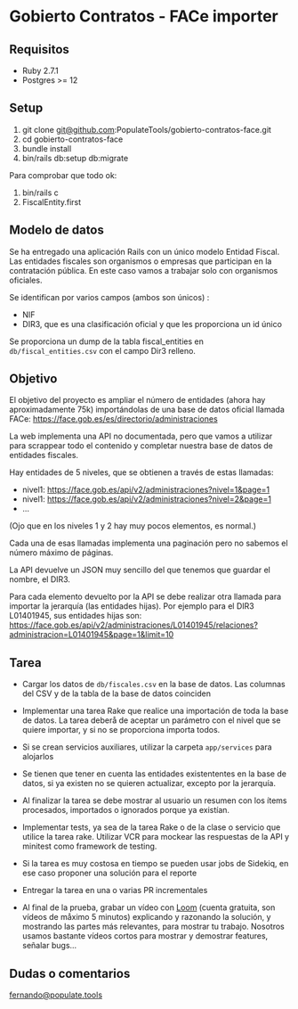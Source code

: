 # Gobierto Contratos - FACe importer

## Requisitos

- Ruby 2.7.1
- Postgres >= 12


## Setup

1. git clone git@github.com:PopulateTools/gobierto-contratos-face.git
2. cd gobierto-contratos-face
3. bundle install
4. bin/rails db:setup db:migrate

Para comprobar que todo ok:

1. bin/rails c
2. FiscalEntity.first

## Modelo de datos

Se ha entregado una aplicación Rails con un único modelo Entidad Fiscal. Las entidades fiscales son
organismos o empresas que participan en la contratación pública. En este caso vamos a trabajar solo
con organismos oficiales.

Se identifican por varios campos (ambos son únicos) :

- NIF
- DIR3, que es una clasificación oficial y que les proporciona un id único

Se proporciona un dump de la tabla fiscal_entities en `db/fiscal_entities.csv` con el campo Dir3
relleno.

## Objetivo

El objetivo del proyecto es ampliar el número de entidades (ahora hay aproximadamente 75k)
importándolas de una base de datos oficial llamada FACe: https://face.gob.es/es/directorio/administraciones

La web implementa una API no documentada, pero que vamos a utilizar para scrappear todo el contenido
y completar nuestra base de datos de entidades fiscales.

Hay entidades de 5 niveles, que se obtienen a través de estas llamadas:

- nivel1: https://face.gob.es/api/v2/administraciones?nivel=1&page=1
- nivel1: https://face.gob.es/api/v2/administraciones?nivel=2&page=1
- ...

(Ojo que en los niveles 1 y 2 hay muy pocos elementos, es normal.)

Cada una de esas llamadas implementa una paginación pero no sabemos el número máximo de páginas.

La API devuelve un JSON muy sencillo del que tenemos que guardar el nombre, el DIR3.

Para cada elemento devuelto por la API se debe realizar otra llamada para importar la jerarquía (las
entidades hijas). Por ejemplo para el DIR3 L01401945, sus entidades hijas son: https://face.gob.es/api/v2/administraciones/L01401945/relaciones?administracion=L01401945&page=1&limit=10

## Tarea

- Cargar los datos de `db/fiscales.csv` en la base de datos. Las columnas del CSV y de la tabla de la base de datos coinciden

- Implementar una tarea Rake que realice una importación de toda la base de datos. La tarea deberå de aceptar un parámetro con el nivel que se quiere importar, y si no se proporciona importa todos.

- Si se crean servicios auxiliares, utilizar la carpeta `app/services` para alojarlos

- Se tienen que tener en cuenta las entidades existententes en la base de datos, si ya existen no se quieren actualizar, excepto por la jerarquía.

- Al finalizar la tarea se debe mostrar al usuario un resumen con los ítems procesados, importados o ignorados porque ya existían.

- Implementar tests, ya sea de la tarea Rake o de la clase o servicio que utilice la tarea rake.  Utilizar VCR para mockear las respuestas de la API y minitest como framework de testing.

- Si la tarea es muy costosa en tiempo se pueden usar jobs de Sidekiq, en ese caso proponer una solución para el reporte

- Entregar la tarea en una o varias PR incrementales

- Al final de la prueba, grabar un vídeo con [Loom](https://loom.com) (cuenta gratuita, son vídeos de måximo 5 minutos) explicando y razonando la solución, y mostrando las partes más relevantes, para mostrar tu trabajo. Nosotros usamos bastante vídeos cortos para mostrar y demostrar features, señalar bugs...


## Dudas o comentarios

fernando@populate.tools
